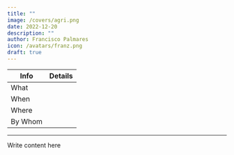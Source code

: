 ```yaml
---
title: ""
image: /covers/agri.png
date: 2022-12-20
description: ""
author: Francisco Palmares
icon: /avatars/franz.png
draft: true
---
```




Info | Details 
--- | ---
What | 
When | 
Where | 
By Whom | 

<!-- {{< img src="/covers/agrisummit.jpg" alt="Agri Summit" >}} -->

---

Write content here
